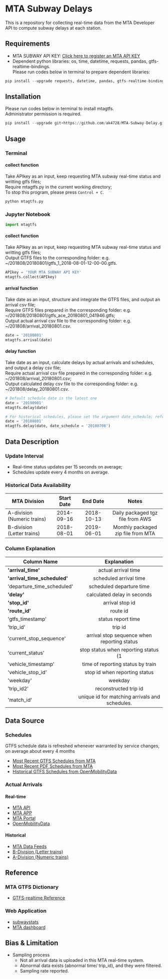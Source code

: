 # MTA Subway Delays
This is a repository for collecting real-time data from the MTA Developer API to compute subway delays at each station.

## Requirements
- MTA SUBWAY API KEY: [Click here to register an MTA API KEY](https://datamine.mta.info/user/register)
- Dependent python libraries: os, time, datetime, requests, pandas, gtfs-realtime-bindings.  
Please run codes below in terminal to prepare dependent libraries:  
``` python
pip install --upgrade requests, datetime, pandas, gtfs-realtime-bindings
```

## Installation
Please run codes below in terminal to install mtagtfs.  
Administrator permission is required.
``` python
pip install --upgrade git+https://github.com/ak4728/MTA-Subway-Delay.git
```

## Usage
### Terminal
#### collect function
Take APIkey as an input, keep requesting MTA subway real-time status and writting gtfs files;  
Require mtagtfs.py in the current working directory;  
To stop this program, please press ```Control + C```.
```python
python mtagtfs.py
```

### Jupyter Notebook
``` python
import mtagtfs
```
#### collect function
Take APIkey as an input, keep requesting MTA subway real-time status and writting gtfs files;  
Output GTFS files to the corresponding folder: e.g. ~/201808/20180801/gtfs_1_2018-08-01-12-00-00.gtfs.
``` python
APIkey = 'YOUR MTA SUBWAY API KEY'
mtagtfs.collect(APIkey)
```
#### arrival function
Take date as an input, structure and integrate the GTFS files, and output an arrival csv file;  
Require GTFS files prepared in the corresponding folder: e.g. ~/201808/20180801/gtfs_ace_20180801_041946.gtfs;  
Output actual arrival csv file to the corresponding folder: e.g. ~/201808/arrival_20180801.csv.  
``` python
date = '20180801'
mtagtfs.arrival(date)
```

#### delay function
Take date as an input, calculate delays by actual arrivals and schedules, and output a delay csv file;  
Require actual arrival csv file prepared in the corresponding folder: e.g. ~/201808/arrival_20180801.csv;  
Output calculated delay csv file to the corresponding folder: e.g. ~/201808/delay_20180801.csv.  
``` python
# Default schedule date is the latest one
date = '20190901'
mtagtfs.delay(date)

# For historical schedules, please set the argument date_schedule; refer to: https://transitfeeds.com/p/mta/79.
date = '20180801'
mtagtfs.delay(date, date_schedule = '20180708')
```
## Data Description
### Update Interval
- Real-time status updates per 15 seconds on average;
- Schedules update every 4 months on average.

### Historical Data Availability
| MTA Division | Start Date |	End Date	| Notes |
| ------------- |:-------------:| :-------------:| :-------------:|
|A-division (Numeric trains)|2014-09-16|2018-10-13|Daily packaged tgz file from AWS |
|B-division  (Letter trains)|2018-08-01|2019-06-01|Monthly packaged zip file from MTA|


### Column Explanation
| Column Name | Explanation |
| ------------- |:-------------:|
|**'arrival_time'**|actual arrival time|
|**'arrival_time_scheduled'**|scheduled arrival time|
|'departure_time_scheduled'|scheduled departure time|
|**'delay'**|calculated delay in seconds|
|**'stop_id'**|arrival stop id|
|**'route_id'**|route id|
|'gtfs_timestamp'|status report time|
|'trip_id'|trip id|
|'current_stop_sequence'|arrival stop sequence when reporting status|
|'current_status'|stop status when reporting status (1|STOPPED_AT| 2||IN_TRANSIT_TO)|
|'vehicle_timestamp'|time of reporting status by train|
|'vehicle_stop_id'|stop id when reporting status|
|'weekday'|weekday|
|'trip_id2'|reconstructed trip id|
|'match_id'|unique id for matching arrivals and schedules.



## Data Source
### Schedules
GTFS schedule data is refreshed whenever warranted by service changes, on average about every 4 months
- [Most Recent GTFS Schedules from MTA](http://web.mta.info/developers/data/nyct/subway/google_transit.zip)
- [Most Recent PDF Schedules from MTA](https://new.mta.info/schedules)
- [Historical GTFS Schedules from OpenMobilityData](https://transitfeeds.com/p/mta/79)

### Actual Arrivals
#### Real-time
- [MTA API](http://datamine.mta.info/list-of-feeds)
- [MTA APP](http://subwaytime.mta.info/)
- [MTA Portal](https://new.mta.info/)
- [OpenMobilityData](https://transitfeeds.com/p/mta/234)

#### Historical
- [MTA Data Feeds](http://web.mta.info/developers/developer-data-terms.html#data)
- [B-Division (Letter trains)](http://web.mta.info/developers/data/archives.html)
- [A-Division (Numeric trains)](https://datamine-history.s3.amazonaws.com/index.html)
## Reference
### MTA GTFS Dictionary
- [GTFS-realtime Reference](http://datamine.mta.info/sites/all/files/pdfs/GTFS-Realtime-NYC-Subway%20version%201%20dated%207%20Sep.pdf)

### Web Application
- [subwaystats](http://subwaystats.com/)
- [MTA dashboard](http://dashboard.mta.info/)

## Bias & Limitation
- Sampling process
  - Not all arrival data is uploaded in this MTA real-time system.
  - Abnormal data exists (abnormal time/ trip_id), and they were filtered.
  - Sampling rate reported.
